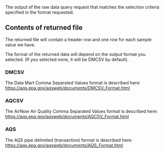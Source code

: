 
The output of the raw data query request that matches the selection criteria specified in the fomrat requested.


## Contents of returned file

The returned file will contain a header row and one row for each sample value we have.

The format of the returned data will depend on the output format you selected.  (If you selected none, it will be DMCSV by default).

### DMCSV

The Data Mart Comma Separated Values format is described here: https://aqs.epa.gov/aqsweb/documents/DMCSV_Format.html


### AQCSV

The AirNow Air Quality Comma Separated Values format is described here: https://aqs.epa.gov/aqsweb/documents/AQCSV_Format.html


### AQS

The AQS pipe delimited (transaction) format is described here: https://aqs.epa.gov/aqsweb/documents/AQS_Format.html


